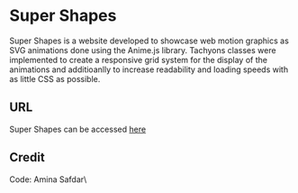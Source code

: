 # Super Shapes
Super Shapes is a website developed to showcase web motion graphics as SVG animations done using the Anime.js library. Tachyons classes were implemented to create a responsive grid system for the display of the animations and additioanlly to increase readability and loading speeds with as little CSS as possible.

## URL

Super Shapes can be accessed [here](https://super-shapes-105.superhi.com/)

## Credit
Code: Amina Safdar\
 
